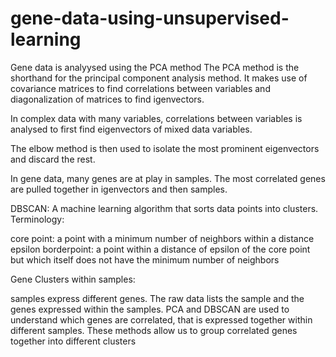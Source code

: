 # gene-data-using-unsupervised-learning
Gene data is analyysed using the PCA method
The PCA method is the shorthand for the principal component analysis method.  It makes use of covariance matrices to find correlations between variables and diagonalization of matrices to find igenvectors.

In complex data with many variables, correlations between variables is analysed to first find eigenvectors of mixed data variables.  

The elbow method is then used to isolate the most prominent eigenvectors and discard the rest.

In gene data, many genes are at play in samples.  The most correlated genes are pulled together in igenvectors and then samples.

DBSCAN:  A machine learning algorithm that sorts data points into clusters.
Terminology: 

core point: a point with a minimum number of neighbors within a distance epsilon
borderpoint: a point within a distance of epsilon of the core point but which itself does not have the minimum number of neighbors

Gene Clusters within samples:

samples express different genes.  The raw data lists the sample and the genes expressed within the samples.  PCA and DBSCAN are used to understand which genes are correlated, that is expressed together within different samples.  These methods allow us to group correlated genes together into different clusters
